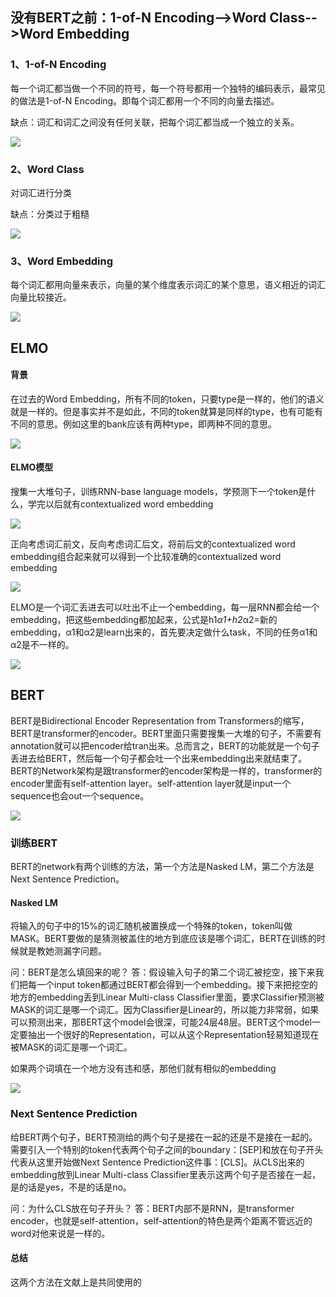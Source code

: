 ## 没有BERT之前：1-of-N Encoding-->Word Class-->Word Embedding

### 1、1-of-N Encoding

每一个词汇都当做一个不同的符号，每一个符号都用一个独特的编码表示，最常见的做法是1-of-N Encoding。即每个词汇都用一个不同的向量去描述。

缺点：词汇和词汇之间没有任何关联，把每个词汇都当成一个独立的关系。

![](./images/1-of-N.png)

### 2、Word Class

对词汇进行分类

缺点：分类过于粗糙

![](./images/word%20class.png)

### 3、Word Embedding

每个词汇都用向量来表示，向量的某个维度表示词汇的某个意思，语义相近的词汇向量比较接近。

![](./images/word%20embedding.png)

## ELMO

#### 背景

在过去的Word Embedding，所有不同的token，只要type是一样的，他们的语义就是一样的。但是事实并不是如此，不同的token就算是同样的type，也有可能有不同的意思。例如这里的bank应该有两种type，即两种不同的意思。

![](./images/token%20type.png)

#### ELMO模型

搜集一大堆句子，训练RNN-base language models，学预测下一个token是什么，学完以后就有contextualized word embedding

![](./images/ELMO1.png)

正向考虑词汇前文，反向考虑词汇后文，将前后文的contextualized word embedding组合起来就可以得到一个比较准确的contextualized word embedding

![](./images/正向反向ELMO.png)

ELMO是一个词汇丢进去可以吐出不止一个embedding，每一层RNN都会给一个embedding，把这些embedding都加起来，公式是h1*α1+h2*α2=新的embedding，α1和α2是learn出来的，首先要决定做什么task，不同的任务α1和α2是不一样的。

![](./images/ELMO2.png)

## BERT

BERT是Bidirectional Encoder Representation from Transformers的缩写，BERT是transformer的encoder。BERT里面只需要搜集一大堆的句子，不需要有annotation就可以把encoder给tran出来。总而言之，BERT的功能就是一个句子丢进去给BERT，然后每一个句子都会吐一个出来embedding出来就结束了。BERT的Network架构是跟transformer的encoder架构是一样的，transformer的encoder里面有self-attention layer。self-attention layer就是input一个sequence也会out一个sequence。

![](./images/BERT1.png)

### 训练BERT

BERT的network有两个训练的方法，第一个方法是Nasked LM，第二个方法是Next Sentence Prediction。

#### Nasked LM

将输入的句子中的15%的词汇随机被置换成一个特殊的token，token叫做MASK。BERT要做的是猜测被盖住的地方到底应该是哪个词汇，BERT在训练的时候就是教她测漏字问题。

问：BERT是怎么填回来的呢？
答：假设输入句子的第二个词汇被挖空，接下来我们把每一个input token都通过BERT都会得到一个embedding。接下来把挖空的地方的embedding丢到Linear Multi-class Classifier里面，要求Classifier预测被MASK的词汇是哪一个词汇。因为Classifier是Linear的，所以能力非常弱，如果可以预测出来，那BERT这个model会很深，可能24层48层。BERT这个model一定要抽出一个很好的Representation，可以从这个Representation轻易知道现在被MASK的词汇是哪一个词汇。

如果两个词填在一个地方没有违和感，那他们就有相似的embedding

![](./images/MASK%20LM.png)

### Next Sentence Prediction

给BERT两个句子，BERT预测给的两个句子是接在一起的还是不是接在一起的。需要引入一个特别的token代表两个句子之间的boundary：[SEP]和放在句子开头代表从这里开始做Next Sentence Prediction这件事：[CLS]。从CLS出来的embedding放到Linear Multi-class Classifier里表示这两个句子是否接在一起，是的话是yes，不是的话是no。

问：为什么CLS放在句子开头？
答：BERT内部不是RNN，是transformer encoder，也就是self-attention，self-attention的特色是两个距离不管远近的word对他来说是一样的。

#### 总结

这两个方法在文献上是共同使用的